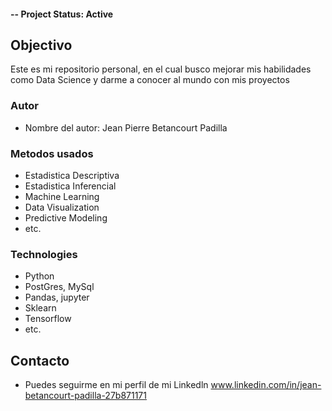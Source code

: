 #### -- Project Status: Active

## Objectivo
Este es mi repositorio personal, en el cual busco mejorar mis habilidades como Data Science y darme a conocer al mundo con mis proyectos 
### Autor
* Nombre del autor: Jean Pierre Betancourt Padilla

### Metodos usados
* Estadistica Descriptiva
* Estadistica Inferencial
* Machine Learning
* Data Visualization
* Predictive Modeling
* etc.

### Technologies
* Python
* PostGres, MySql
* Pandas, jupyter
* Sklearn
* Tensorflow
* etc. 


## Contacto
* Puedes seguirme en mi perfil de mi Linkedln www.linkedin.com/in/jean-betancourt-padilla-27b871171
